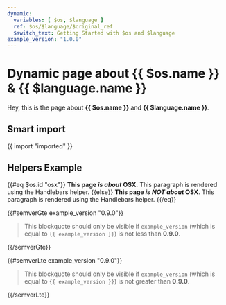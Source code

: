 ```yaml
---
dynamic:
  variables: [ $os, $language ]
  ref: $os/$language/$original_ref
  $switch_text: Getting Started with $os and $language
example_version: "1.0.0"
---
```


# Dynamic page about {{ $os.name }} & {{ $language.name }}

Hey, this is the page about **{{ $os.name }}** and **{{ $language.name }}**.

## Smart import

{{ import "imported" }}

## Helpers Example

{{#eq $os.id "osx"}}
  **This page _is about_ OSX**.
  This paragraph is rendered using the Handlebars helper.
{{else}}
  **This page _is NOT about_ OSX**.
  This paragraph is rendered using the Handlebars helper.
{{/eq}}

{{#semverGte example_version "0.9.0"}}

> This blockquote should only be visible if `example_version` (which is equal to `{{ example_version }}`) is not less than **0.9.0**.

{{/semverGte}}


{{#semverLte example_version "0.9.0"}}

> This blockquote should only be visible if `example_version` (which is equal to `{{ example_version }}`) is not greater than **0.9.0**.

{{/semverLte}}
